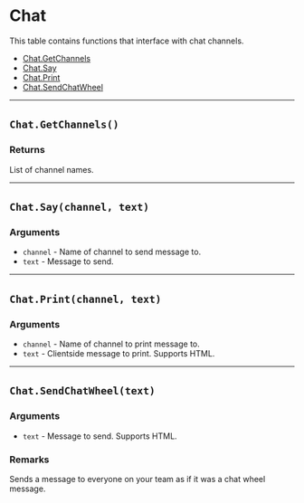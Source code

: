 # Chat

This table contains functions that interface with chat channels.

* [Chat.GetChannels](https://hake.me/docs/systems/chat#chat-getchannels)
* [Chat.Say](https://hake.me/docs/systems/chat#chat-say-channel-text)
* [Chat.Print](https://hake.me/docs/systems/chat#chat-print-channel-text)
* [Chat.SendChatWheel](https://hake.me/docs/systems/chat#chat-sendchatwheel-text)

---

## `Chat.GetChannels()`​

### Returns

List of channel names.

---

## `Chat.Say(channel, text)`​

### Arguments

* ​`channel`​ - Name of channel to send message to.
* ​`text`​ - Message to send.

---

## `Chat.Print(channel, text)`​

### Arguments

* ​`channel`​ - Name of channel to print message to.
* ​`text`​ - Clientside message to print. Supports HTML.

---

## `Chat.SendChatWheel(text)`​

### Arguments

* ​`text`​ - Message to send. Supports HTML.

### Remarks

Sends a message to everyone on your team as if it was a chat wheel message.
